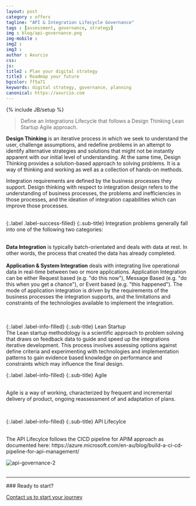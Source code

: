 ```yaml
---
layout: post
category : offers
tagline: "API & Integration Lifecycle Governance"
tags : [assessment, governance, strategy]
img : blog/api-governance.png
img-mobile : 
img2 : 
img3 : 
author : Axurcio
css: 
js: 
title2 : Plan your digital strategy
title3 : Roadmap your future
bgcolor: ff5a71
keywords: digital strategy, governance, planning
canonical: https://axurcio.com
---
```

{% include JB/setup %}

> Define an Integrations Lifecycle that follows a Design Thinking Lean Startup Agile approach.   
<!--more-->
   

**Design Thinking** is an iterative process in which we seek to understand the user, challenge assumptions, and redefine problems in an attempt to identify alternative strategies and solutions that might not be instantly apparent with our initial level of understanding. At the same time, Design Thinking provides a solution-based approach to solving problems. It is a way of thinking and working as well as a collection of hands-on methods.

Integration requirements are defined by the business processes they support. Design thinking with respect to integration design refers to the understanding of business processes, the problems and inefficiencies in those processes, and the ideation of integration capabilities which can improve those processes.  
<br />

{:.label .label-success-filled}
{:.sub-title}
Integration problems generally fall into one of the following two categories:
<br />
<br /> 

**Data Integration** is typically batch-orientated and deals with data at rest. In other words, the process that created the data has already completed.    
<br /> 
**Application & System Integration** deals with integrating live operational data in real-time between two or more applications. Application Integration can be either Request based (e.g. "do this now"), Message Based (e.g. "do this when you get a chance"), or Event based (e.g. "this happened"). The mode of application integration is driven by the requirements of the business processes the integration supports, and the limitations and constraints of the technologies available to implement the integration.    

<br />
<br /> 
{:.label .label-info-filled}
{:.sub-title}
Lean Startup

<br /> 
The Lean startup methodology is a scientific approach to problem solving that draws on feedback data to guide and speed up the integrations iterative development. This process involves assessing options against define criteria and experimenting with technologies and implementation patterns to gain evidence based knowledge on performance and constraints which may influence the final design.

{:.label .label-info-filled}
{:.sub-title}
Agile  
<br />   

Agile is a way of working, characterized by frequent and incremental delivery of product, ongoing reassessment of and adaptation of plans.  


<br />    

{:.label .label-info-filled}
{:.sub-title}
API Lifecylce

<br /> 
The API Lifecylce follows the CICD pipeline for APIM approach as documented here: https://azure.microsoft.com/en-au/blog/build-a-ci-cd-pipeline-for-api-management/   

![api-governance-2](https://user-images.githubusercontent.com/662868/147716938-572ee89f-9166-4225-984e-ab2dba81cf90.png)    
<br />
<hr />
### Ready to start?  

[Contact us to start your journey](/contact)